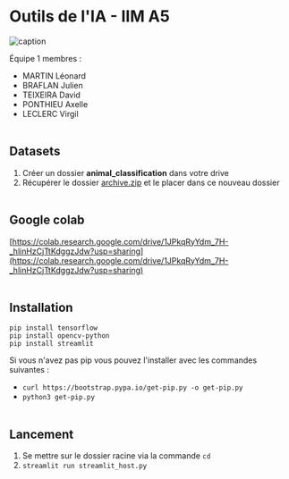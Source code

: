 # Outils de l'IA - IIM A5

![caption](https://media.giphy.com/media/mo1E8OlPoeid6BKs4J/giphy.gif)

Équipe 1 membres :
* MARTIN Léonard
* BRAFLAN Julien
* TEIXEIRA David
* PONTHIEU Axelle
* LECLERC Virgil
<br><br>

## Datasets

1. Créer un dossier **animal_classification** dans votre drive
2. Récupérer le dossier [archive.zip](https://drive.google.com/uc?id=11hLLpkZvWtIf4NOghOkMB8BtDaZhSwU2) et le placer dans ce nouveau dossier
<br><br>

## Google colab

[https://colab.research.google.com/drive/1JPkqRyYdm_7H-_hlinHzCjTtKdggzJdw?usp=sharing](https://colab.research.google.com/drive/1JPkqRyYdm_7H-_hlinHzCjTtKdggzJdw?usp=sharing)
<br><br>
## Installation

```pip install tensorflow```<br>
```pip install opencv-python```<br>
```pip install streamlit```

Si vous n'avez pas pip vous pouvez l'installer avec les commandes suivantes :
* ```curl https://bootstrap.pypa.io/get-pip.py -o get-pip.py```
* ```python3 get-pip.py```
<br><br>

## Lancement

1. Se mettre sur le dossier racine via la commande ```cd```
2. ```streamlit run streamlit_host.py```
